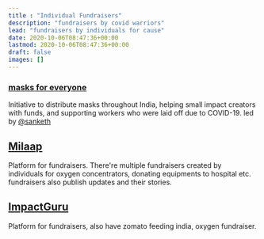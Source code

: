 ```yaml
---
title : "Individual Fundraisers"
description: "fundraisers by covid warriors"
lead: "fundraisers by individuals for cause"
date: 2020-10-06T08:47:36+00:00
lastmod: 2020-10-06T08:47:36+00:00
draft: false
images: []
---
```



### [masks for everyone](https://wishboard.co/#donate)
Initiative to distribute masks throughout India, helping small impact creators with funds, and supporting workers who were laid off due to COVID-19. led by [@sanketh](https://covidwall.wishboard.co/)


## [Milaap](https://milaap.org/communities/covid-19)
Platform for fundraisers. There're multiple fundraisers created by individuals for oxygen concentrators, donating equipments to hospital etc. fundraisers also publish updates and their stories.

## [ImpactGuru](https://www.impactguru.com/fight-corona)
Platform for fundraisers, also have zomato feeding india, oxygen fundraiser.


